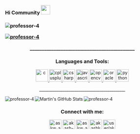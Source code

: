 ### Hi Community <img src="https://raw.githubusercontent.com/MartinHeinz/MartinHeinz/master/wave.gif" width="30px">

<!--
## &#x1f4c8; GitHub Stats
<a href="https://github.com/professor-4/professor-4">
  <img align="center" src="https://github-readme-stats.vercel.app/api/top-langs/?username=professor-4&hide=java,html&title_color=ffffff&text_color=c9cacc&icon_color=2bbc8a&bg_color=1d1f21" />
</a>
<a href="https://github.com/professor-4/professor-4">
  <img align="center" src="https://github-readme-stats.vercel.app/api?username=professor-4&show_icons=true&line_height=27&count_private=true&title_color=ffffff&text_color=c9cacc&icon_color=2bbc8a&bg_color=1d1f21" alt="Martin's GitHub Stats" />
</a>

  
  
**Languages and Tools:**  

<code><img height="50" src="https://image.flaticon.com/icons/svg/2861/2861557.svg"></code>
<code><img height="50" src="https://image.flaticon.com/icons/svg/3190/3190604.svg"></code>
<code><img height="50" src="https://image.flaticon.com/icons/svg/2942/2942156.svg"></code>
<code><img height="50" src="https://img.icons8.com/color/48/000000/golang.png"></code>
<code><img height="50" src="https://image.flaticon.com/icons/svg/1628/1628182.svg"></code>
<code><img height="50" src="https://image.flaticon.com/icons/png/512/2085/2085061.png"></code>
<code><img height="50" src="https://image.flaticon.com/icons/svg/2535/2535543.svg"></code>
<code><img height="50" src="https://cdn.icon-icons.com/icons2/1508/PNG/512/matlab_104289.png"></code>
<code><img height="50" src="https://image.flaticon.com/icons/svg/2721/2721297.svg"></code>
<code><img height="50" src="https://image.flaticon.com/icons/svg/752/752605.svg"></code>
<code><img height="50" src="https://image.flaticon.com/icons/svg/1680/1680899.svg"></code>




--!>

<h3 align="center"</h3>

<p align="left"> <img src="https://komarev.com/ghpvc/?username=professor-4&label=Profile%20views&color=0e75b6&style=flat" alt="professor-4" /> </p>

<p align="left"> <a href="https://github.com/ryo-ma/github-profile-trophy"><img src="https://github-profile-trophy.vercel.app/?username=professor-4" alt="professor-4" /></a> </p>

____________________________________________

<h3 align="center">Languages and Tools:</h3>
<p align="center"> <a href="https://www.cprogramming.com/" target="_blank"> <img src="https://devicons.github.io/devicon/devicon.git/icons/c/c-original.svg" alt="c" width="40" height="40"/> </a> <a href="https://www.w3schools.com/cpp/" target="_blank"> <img src="https://devicons.github.io/devicon/devicon.git/icons/cplusplus/cplusplus-original.svg" alt="cplusplus" width="40" height="40"/> </a> <a href="https://www.w3schools.com/cs/" target="_blank"> <img src="https://devicons.github.io/devicon/devicon.git/icons/csharp/csharp-original.svg" alt="csharp" width="40" height="40"/> </a> <a href="https://developer.mozilla.org/en-US/docs/Web/JavaScript" target="_blank"> <img src="https://devicons.github.io/devicon/devicon.git/icons/javascript/javascript-original.svg" alt="javascript" width="40" height="40"/> </a> <a href="https://opencv.org/" target="_blank"> <img src="https://www.vectorlogo.zone/logos/opencv/opencv-icon.svg" alt="opencv" width="40" height="40"/> </a> <a href="https://www.oracle.com/" target="_blank"> <img src="https://devicons.github.io/devicon/devicon.git/icons/oracle/oracle-original.svg" alt="oracle" width="40" height="40"/> </a> <a href="https://www.python.org" target="_blank"> <img src="https://devicons.github.io/devicon/devicon.git/icons/python/python-original.svg" alt="python" width="40" height="40"/> </a> </p>
<p align = "center">
____________________________________________</p>

<p align= "center">
  <a><img align="left" src="https://github-readme-stats.vercel.app/api/top-langs?username=professor-4&show_icons=true&locale=en&layout=compact" alt="professor-4" /></a>
  
  
  <a href="https://github.com/professor-4/professor-4">
  <img align="left" src="https://github-readme-stats.vercel.app/api?username=professor-4&show_icons=true&line_height=27&count_private=true&title_color=ffffff&text_color=c9cacc&icon_color=2bbc8a&bg_color=1d1f21" alt="Martin's GitHub Stats" />
</a>
</p>

<p><img align="center" src="https://github-readme-streak-stats.herokuapp.com/?user=professor-4&" alt="professor-4" /></p>


<h3 align="center">Connect with me:</h3>
<p align="center">
<a href="https://twitter.com/askw_akash" target="blank"><img align="center" src="https://cdn.jsdelivr.net/npm/simple-icons@3.0.1/icons/twitter.svg" alt="askw_akash" height="30" width="40" /></a>
<a href="https://linkedin.com/in/akash-kushwah" target="blank"><img align="center" src="https://cdn.jsdelivr.net/npm/simple-icons@3.0.1/icons/linkedin.svg" alt="akash-kushwah" height="30" width="40" /></a>
<a href="https://instagram.com/askw_akash" target="blank"><img align="center" src="https://cdn.jsdelivr.net/npm/simple-icons@3.0.1/icons/instagram.svg" alt="askw_akash" height="30" width="40" /></a>
<a href="https://www.hackerrank.com/akashkushwah1607" target="blank"><img align="center" src="https://cdn.jsdelivr.net/npm/simple-icons@3.0.1/icons/hackerrank.svg" alt="akashkushwah1607" height="30" width="40" /></a>
<a href="https://auth.geeksforgeeks.org/user/user/akashkushwah1607" target="blank"><img align="center" src="https://cdn.jsdelivr.net/npm/simple-icons@3.0.1/icons/geeksforgeeks.svg" alt="user/akashkushwah1607" height="30" width="40" /></a>
</p>



